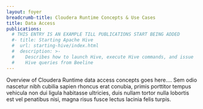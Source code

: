 ```yaml
---
layout: foyer
breadcrumb-title: Cloudera Runtime Concepts & Use Cases
title: Data Access
publications:
  # THIS ENTRY IS AN EXAMPLE TILL PUBLICATIONS START BEING ADDED
  #- title: Starting Apache Hive
  #  url: starting-hive/index.html
  #  description: >-
  #    Describes how to launch Hive, execute Hive commands, and issue
  #    Hive queries from Beeline
---
```

Overview of Cloudera Runtime data access concepts goes here.... Sem odio
nascetur nibh cubilia sapien rhoncus erat conubia, primis porttitor
tempus vehicula non dui ligula habitasse ultricies, duis nullam tortor
nulla lobortis est vel penatibus nisi, magna risus fusce lectus lacinia
felis turpis.
